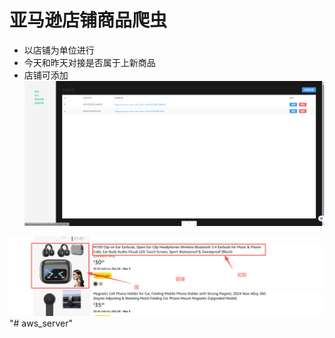 # 亚马逊店铺商品爬虫
- 以店铺为单位进行
- 今天和昨天对接是否属于上新商品
- 店铺可添加
![img.png](img.png)

![img_1.png](img_1.png)"# aws_server" 
